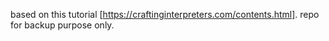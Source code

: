  based on this tutorial [https://craftinginterpreters.com/contents.html]. repo for backup purpose only. 
